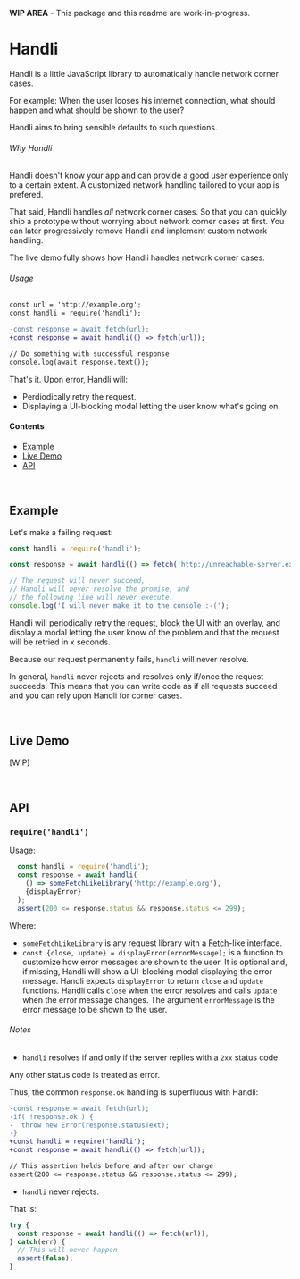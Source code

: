 **WIP AREA** - This package and this readme are work-in-progress.

# Handli

Handli is a little JavaScript library to automatically handle network corner cases.

For example:
When the user looses his internet connection,
what should happen and what should be shown to the user?

Handli aims to bring sensible defaults to such questions.

###### Why Handli

Handli doesn't know your app and can provide a good user experience only to a certain extent.
A customized network handling tailored to your app is prefered.

That said, Handli handles *all* network corner cases.
So that you can quickly ship a prototype without worrying about network corner cases at first.
You can later progressively remove Handli and implement custom network handling.

The live demo fully shows how Handli handles network corner cases.

###### Usage

~~~diff
const url = 'http://example.org';
const handli = require('handli');

-const response = await fetch(url);
+const response = await handli(() => fetch(url));

// Do something with successful response
console.log(await response.text());
~~~

That's it.
Upon error, Handli will:
 - Perdiodically retry the request.
 - Displaying a UI-blocking modal letting the user know what's going on.

#### Contents

 - [Example](#example)
 - [Live Demo](#live-demo)
 - [API](#API)


<br/>

## Example

Let's make a failing request:

~~~js
const handli = require('handli');

const response = await handli(() => fetch('http://unreachable-server.example.org'));

// The request will never succeed,
// Handli will never resolve the promise, and
// the following line will never execute.
console.log('I will never make it to the console :-(');
~~~

Handli will periodically retry the request,
block the UI with an overlay,
and display a modal letting the user know of the problem and that the request will be retried in x seconds.

Because our request permanently fails, `handli` will never resolve.

In general, `handli` never rejects and resolves only if/once the request succeeds.
This means that you can write code as if all requests succeed
and you can rely upon Handli for corner cases.

<br/>

## Live Demo

[WIP]

<br/>

## API

### `require('handli')`

Usage:
~~~js
  const handli = require('handli');
  const response = await handli(
    () => someFetchLikeLibrary('http://example.org'),
    {displayError}
  );
  assert(200 <= response.status && response.status <= 299);
~~~

Where:
 - `someFetchLikeLibrary`
    is any request library with a
    [Fetch](https://developer.mozilla.org/en-US/docs/Web/API/Fetch_API)-like interface.
 - `const {close, update} = displayError(errorMessage);`
    is a function to customize how error messages are shown to the user.
    It is optional and, if missing, Handli will show a UI-blocking modal displaying the error message.
    Handli expects `displayError` to return `close` and `update` functions.
    Handli calls `close` when the error resolves and calls `update` when the error message changes.
    The argument `errorMessage` is the error message to be shown to the user.

###### Notes

 - `handli` resolves if and only if the server replies with a `2xx` status code.

Any other status code is treated as error.

Thus, the common `response.ok` handling is superfluous with Handli:
~~~diff
-const response = await fetch(url);
-if( !response.ok ) {
-  throw new Error(response.statusText);
-}
+const handli = require('handli');
+const response = await handli(() => fetch(url));

// This assertion holds before and after our change
assert(200 <= response.status && response.status <= 299);
~~~

 - `handli` never rejects.

That is:
~~~js
try {
  const response = await handli(() => fetch(url));
} catch(err) {
  // This will never happen
  assert(false);
}
~~~
